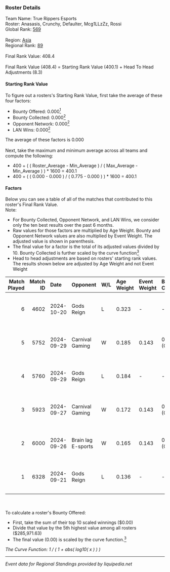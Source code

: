 ### Roster Details<br />
Team Name: True Rippers Esports<br />
Roster: Anasasis, Crunchy, Defaulter, Mcg1LLzZz, Rossi<br />
Global Rank: [569](../../standings_global_2025_02_28.md)<br />
<br />
Region: [Asia]( ../../standings_asia_2025_02_28.md)<br />
Regional Rank: [89]( ../../standings_asia_2025_02_28.md)<br />
<br />
Final Rank Value:  408.4<br />
<br />
Final Rank Value (408.4) = Starting Rank Value (400.1) + Head To Head Adjustments (8.3)<br />

#### Starting Rank Value<br />
To figure out a rosters's Starting Rank Value, first take the average of these four factors:<br />
- Bounty Offered: 0.000[<sup>1</sup>](#table2)
- Bounty Collected: 0.000[<sup>2</sup>](#table1)
- Opponent Network: 0.000[<sup>2</sup>](#table1)
- LAN Wins: 0.000[<sup>2</sup>](#table1)

The average of these factors is 0.000<br />
<br />
Next, take the maximum and minimum average across all teams and compute the following:<br />
- 400 + ( ( Roster_Average - Min_Average ) / ( Max_Average - Min_Average ) ) * 1600 = 400.1
- 400 + ( ( 0.000 - 0.000 ) / ( 0.775 - 0.000 ) ) * 1600 = 400.1


#### Factors<br />
Below you can see a table of all of the matches that contributed to this roster's Final Rank Value.<br />
Note:<br />

- For Bounty Collected, Opponent Network, and LAN Wins, we consider only the ten best results over the past 6 months.
- Raw values for those factors are multiplied by Age Weight. Bounty and Opponent Network values are also multiplied by Event Weight. The adjusted value is shown in parenthesis.
- The final value for a factor is the total of its adjusted values divided by 10. Bounty Collected is further scaled by the curve function[<sup>3</sup>](#curveFunction)
- Head to head adjustments are based on rosters' starting rank values. The results shown below are adjusted by Age Weight and not Event Weight
<span id="table1"></span><br />


| Match Played | Match ID | Date       | Opponent           | W/L | Age Weight | Event Weight | Bounty Collected | Opponent Network | LAN Wins  | H2H Adj. | Roster                                         |
| -: | -: | :- | :- | :- | :- | :- | :- | :- | :- | -: | :- |
|            6 |     4602 | 2024-10-20 | Gods Reign         | L   | 0.323      | -            | -                | -                | -         |    -0.68 | Anasasis, Crunchy, Defaulter, Mcg1LLzZz, Rossi |
|            5 |     5752 | 2024-09-29 | Carnival Gaming    | W   | 0.185      | 0.143        | 0.000 (0.000)    | 0.026 (0.001)    | 0 (0.000) |     3.62 | Anasasis, Crunchy, Defaulter, Mcg1LLzZz, Rossi |
|            4 |     5760 | 2024-09-29 | Gods Reign         | L   | 0.184      | -            | -                | -                | -         |    -0.34 | Anasasis, Crunchy, Defaulter, Mcg1LLzZz, Rossi |
|            3 |     5923 | 2024-09-27 | Carnival Gaming    | W   | 0.172      | 0.143        | 0.000 (0.000)    | 0.026 (0.001)    | 0 (0.000) |     3.36 | Anasasis, Crunchy, Defaulter, Mcg1LLzZz, Rossi |
|            2 |     6000 | 2024-09-26 | Brain lag E-sports | W   | 0.165      | 0.143        | 0.000 (0.000)    | 0.000 (0.000)    | 0 (0.000) |     2.59 | Anasasis, Crunchy, Defaulter, Mcg1LLzZz, Rossi |
|            1 |     6328 | 2024-09-21 | Gods Reign         | L   | 0.136      | -            | -                | -                | -         |    -0.25 | Anasasis, Crunchy, Defaulter, Mcg1LLzZz, Rossi |

<br />
<span id="table2"></span><br />
To calculate a roster's Bounty Offered:<br />

- First, take the sum of their top 10 scaled winnings ($0.00)
- Divide that value by the 5th highest value among all rosters ($285,971.63)
- The final value (0.00) is scaled by the curve function.[<sup>3</sup>](#curveFunction)

<span id="curveFunction"></span>_The Curve Function: 1 / ( 1 + abs( log10( x ) ) )_<br />

---
_Event data for Regional Standings provided by liquipedia.net_<br />
